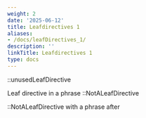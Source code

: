 ```yaml
---
weight: 2
date: '2025-06-12'
title: Leafdirectives 1
aliases:
- /docs/leafDirectives_1/
description: ''
linkTitle: Leafdirectives 1
type: docs
---
```


::unusedLeafDirective

Leaf directive in a phrase ::NotALeafDirective

::NotALeafDirective with a phrase after
